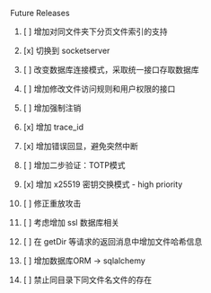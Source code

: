 Future Releases

1. [ ] 增加对同文件夹下分页文件索引的支持
2. [x] 切换到 socketserver
3. [ ] 改变数据库连接模式，采取统一接口存取数据库
4. [ ] 增加修改文件访问规则和用户权限的接口
5. [ ] 增加强制注销

6. [x] 增加 trace_id
7. [x] 增加错误回显，避免突然中断
8. [ ] 增加二步验证：TOTP模式
9. [x] 增加 x25519 密钥交换模式 - high priority
10. [ ] 修正重放攻击
11. [ ] 考虑增加 ssl 数据库相关
12. [ ] 在 getDir 等请求的返回消息中增加文件哈希信息
13. [ ] 增加数据库ORM -> sqlalchemy
14. [ ] 禁止同目录下同文件名文件的存在